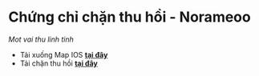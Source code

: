 # Chứng chỉ chặn thu hồi - Norameoo
_Mot vai thu linh tinh_

- Tải xuống Map IOS **[tại đây](https://install.appcenter.ms/users/norameoo/apps/maps12-aov/distribution_groups/member)**
- Tải chặn thu hồi **[tại đây](https://raw.githubusercontent.com/DepressiveZara/MapIOS/main/norameoo.mobileconfig)**
